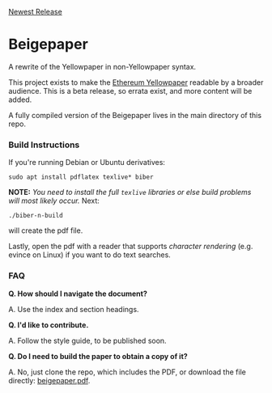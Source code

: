 [Newest Release](https://github.com/chronaeon/beigepaper/blob/master/beigepaper.pdf)

# Beigepaper 
A rewrite of the Yellowpaper in non-Yellowpaper syntax.

This project exists to make the [Ethereum Yellowpaper](http://gavwood.com/paper.pdf) readable by a broader audience. This is a beta release, so errata exist, and more content will be added. 

A fully compiled version of the Beigepaper lives in the main directory of this repo.


### Build Instructions

If you're running Debian or Ubuntu derivatives:
```
sudo apt install pdflatex texlive* biber
```

**NOTE:** *You need to install the full `texlive` libraries or else build problems will most likely occur.* Next:

```
./biber-n-build
```
will create the pdf file. 

Lastly, open the pdf with a reader that supports *character rendering* (e.g. evince on Linux) if you want to do text searches.

### FAQ

**Q. How should I navigate the document?**

A. Use the index and section headings.

**Q. I'd like to contribute.**

A. Follow the style guide, to be published soon. 

**Q. Do I need to build the paper to obtain a copy of it?**

A. No, just clone the repo, which includes the PDF, or download the file directly: [beigepaper.pdf](https://github.com/chronaeon/beigepaper/blob/master/beigepaper.pdf).





